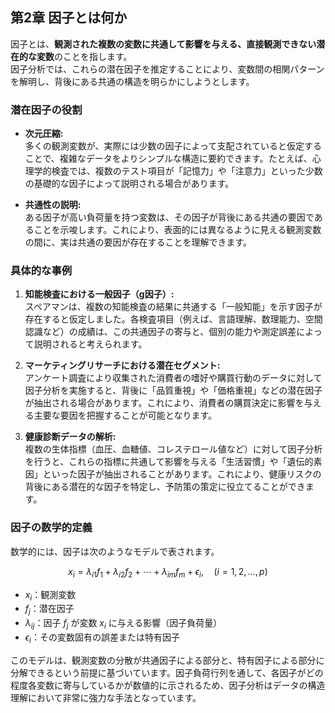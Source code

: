 ## 第2章 因子とは何か

因子とは、**観測された複数の変数に共通して影響を与える、直接観測できない潜在的な変数**のことを指します。  
因子分析では、これらの潜在因子を推定することにより、変数間の相関パターンを解明し、背後にある共通の構造を明らかにしようとします。

### 潜在因子の役割

- **次元圧縮:**  
  多くの観測変数が、実際には少数の因子によって支配されていると仮定することで、複雑なデータをよりシンプルな構造に要約できます。たとえば、心理学的検査では、複数のテスト項目が「記憶力」や「注意力」といった少数の基礎的な因子によって説明される場合があります。

- **共通性の説明:**  
  ある因子が高い負荷量を持つ変数は、その因子が背後にある共通の要因であることを示唆します。これにより、表面的には異なるように見える観測変数の間に、実は共通の要因が存在することを理解できます。

### 具体的な事例

1. **知能検査における一般因子（g因子）:**  
   スペアマンは、複数の知能検査の結果に共通する「一般知能」を示す因子が存在すると仮定しました。各検査項目（例えば、言語理解、数理能力、空間認識など）の成績は、この共通因子の寄与と、個別の能力や測定誤差によって説明されると考えられます。

2. **マーケティングリサーチにおける潜在セグメント:**  
   アンケート調査により収集された消費者の嗜好や購買行動のデータに対して因子分析を実施すると、背後に「品質重視」や「価格重視」などの潜在因子が抽出される場合があります。これにより、消費者の購買決定に影響を与える主要な要因を把握することが可能となります。

3. **健康診断データの解析:**  
   複数の生体指標（血圧、血糖値、コレステロール値など）に対して因子分析を行うと、これらの指標に共通して影響を与える「生活習慣」や「遺伝的素因」といった因子が抽出されることがあります。これにより、健康リスクの背後にある潜在的な因子を特定し、予防策の策定に役立てることができます。

### 因子の数学的定義

数学的には、因子は次のようなモデルで表されます。

$$
x_i = \lambda_{i1} f_1 + \lambda_{i2} f_2 + \cdots + \lambda_{im} f_m + \epsilon_i,\quad (i = 1, 2, \dots, p)
$$

- $x_i$：観測変数  
- $f_j$：潜在因子  
- $\lambda_{ij}$：因子 $f_j$ が変数 $x_i$ に与える影響（因子負荷量）  
- $\epsilon_i$：その変数固有の誤差または特有因子

このモデルは、観測変数の分散が共通因子による部分と、特有因子による部分に分解できるという前提に基づいています。因子負荷行列を通して、各因子がどの程度各変数に寄与しているかが数値的に示されるため、因子分析はデータの構造理解において非常に強力な手法となっています。
